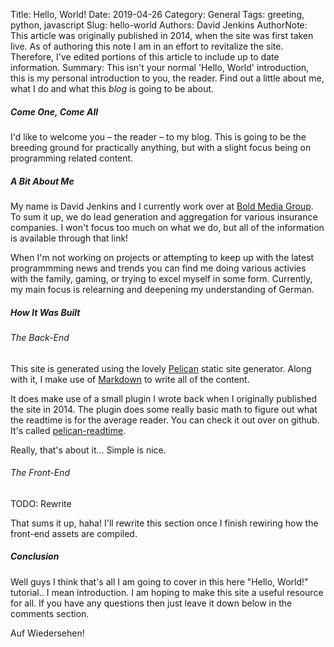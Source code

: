 Title: Hello, World!
Date: 2019-04-26
Category: General
Tags: greeting, python, javascript
Slug: hello-world
Authors: David Jenkins
AuthorNote: This article was originally published in 2014, when the site was
            first taken live. As of authoring this note I am in an effort to
            revitalize the site. Therefore, I've edited portions of this article
            to include up to date information.
Summary: This isn't your normal 'Hello, World' introduction, this is my personal
         introduction to you, the reader.  Find out a little about me, what I do
         and what this _blog_ is going to be about.


##### Come One, Come All

I'd like to welcome you &ndash; the reader &ndash; to my blog.  This
is going to be the breeding ground for practically anything, but with
a slight focus being on programming related content.


##### A Bit About Me

My name is David Jenkins and I currently work over at [Bold Media Group](https://boldmediagroup.com).
To sum it up, we do lead generation and aggregation for various insurance
companies. I won't focus too much on what we do, but all
of the information is available through that link!

When I'm not working on projects or attempting to keep up with
the latest programmming news and trends you can find me doing various
activies with the family, gaming, or trying to excel myself in some form.
Currently, my main focus is relearning and deepening my understanding of
German.


##### How It Was Built

###### The Back-End

This site is generated using the lovely [Pelican](https://blog.getpelican.com/) static
site generator. Along with it, I make use of [Markdown](https://daringfireball.net/projects/markdown/)
to write all of the content.

It does make use of a small plugin I wrote back when I originally published
the site in 2014. The plugin does some really basic math to figure out what the readtime
is for the average reader. You can check it out over on github. It's called
[pelican-readtime](https://github.com/JenkinsDev/pelican-readtime).

Really, that's about it... Simple is nice.

###### The Front-End

TODO: Rewrite

That sums it up, haha! I'll rewrite this section once I finish rewiring how the front-end
assets are compiled.


##### Conclusion

Well guys I think that's all I am going to cover in this here "Hello, World!"
tutorial.. I mean introduction.  I am hoping to make this site a
useful resource for all. If you have any questions then just leave
it down below in the comments section.

Auf Wiedersehen!
